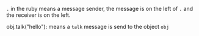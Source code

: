 
`.` in the ruby means a message sender, the message is on the left of `.` and the receiver is on the left.

obj.talk("hello"): means a `talk` message is send to the object `obj`
